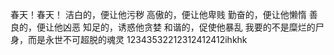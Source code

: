 
春天！春天！
洁白的，便让他污秽 高傲的，便让他卑贱
勤奋的，便让他懒惰 善良的，便让他凶恶
知足的，诱惑他贪婪 和谐的，促使他暴乱
我要的不是糜烂的尸身，而是永世不可超脱的魂灵
12343532212312412412ihkhk
